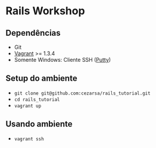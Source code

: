 # Rails Workshop

## Dependências

 - Git
 - [Vagrant](http://downloads.vagrantup.com/) >= 1.3.4
 - Somente Windows: Cliente SSH ([Putty](http://www.chiark.greenend.org.uk/~sgtatham/putty/download.html))

## Setup do ambiente

- `git clone git@github.com:cezarsa/rails_tutorial.git`
- `cd rails_tutorial`
- `vagrant up`

## Usando ambiente

- `vagrant ssh`
